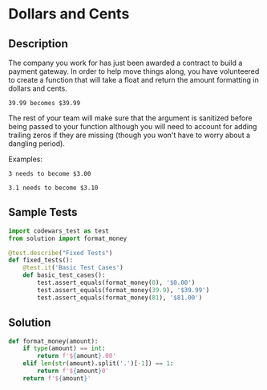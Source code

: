 # Dollars and Cents


## Description
The company you work for has just been awarded a contract to build a payment gateway. In order to help move things along, you have volunteered to create a function that will take a float and return the amount formatting in dollars and cents.

`39.99 becomes $39.99`

The rest of your team will make sure that the argument is sanitized before being passed to your function although you will need to account for adding trailing zeros if they are missing (though you won't have to worry about a dangling period).

Examples:

```
3 needs to become $3.00

3.1 needs to become $3.10
```


## Sample Tests
```python
import codewars_test as test
from solution import format_money

@test.describe("Fixed Tests")
def fixed_tests():
    @test.it('Basic Test Cases')
    def basic_test_cases():
        test.assert_equals(format_money(0), '$0.00')
        test.assert_equals(format_money(39.9), '$39.99')
        test.assert_equals(format_money(81), '$81.00')
```


## Solution
```python
def format_money(amount):
    if type(amount) == int:
        return f'${amount}.00'
    elif len(str(amount).split('.')[-1]) == 1:
        return f'${amount}0'
    return f'${amount}'
```
